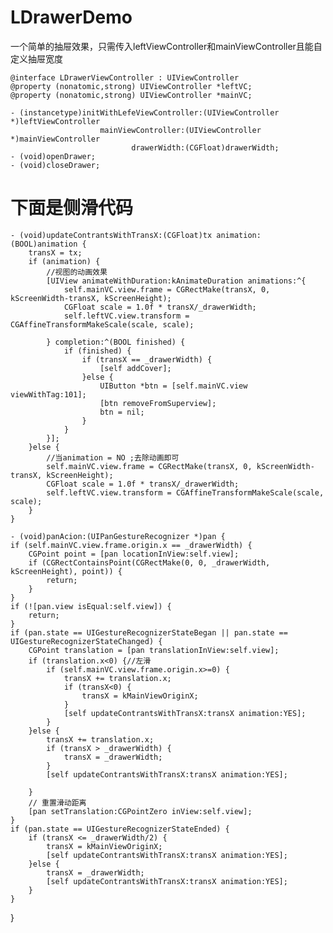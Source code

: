 # LDrawerDemo
一个简单的抽屉效果，只需传入leftViewController和mainViewController且能自定义抽屉宽度
 
    @interface LDrawerViewController : UIViewController
    @property (nonatomic,strong) UIViewController *leftVC;
    @property (nonatomic,strong) UIViewController *mainVC;

    - (instancetype)initWithLefeViewController:(UIViewController *)leftViewController
                        mainViewController:(UIViewController *)mainViewController
                               drawerWidth:(CGFloat)drawerWidth;
    - (void)openDrawer;
    - (void)closeDrawer;

# 下面是侧滑代码

    - (void)updateContrantsWithTransX:(CGFloat)tx animation:(BOOL)animation {
        transX = tx;
        if (animation) {
            //视图的动画效果
            [UIView animateWithDuration:kAnimateDuration animations:^{
                self.mainVC.view.frame = CGRectMake(transX, 0, kScreenWidth-transX, kScreenHeight);
                CGFloat scale = 1.0f * transX/_drawerWidth;
                self.leftVC.view.transform = CGAffineTransformMakeScale(scale, scale);

            } completion:^(BOOL finished) {
                if (finished) {
                    if (transX == _drawerWidth) {
                        [self addCover];
                    }else {
                        UIButton *btn = [self.mainVC.view viewWithTag:101];
                        [btn removeFromSuperview];
                        btn = nil;
                    }
                }
            }];
        }else {
            //当animation = NO ;去除动画即可
            self.mainVC.view.frame = CGRectMake(transX, 0, kScreenWidth-transX, kScreenHeight);
            CGFloat scale = 1.0f * transX/_drawerWidth;
            self.leftVC.view.transform = CGAffineTransformMakeScale(scale, scale);
        }
    }
    
    - (void)panAcion:(UIPanGestureRecognizer *)pan {
    if (self.mainVC.view.frame.origin.x == _drawerWidth) {
        CGPoint point = [pan locationInView:self.view];
        if (CGRectContainsPoint(CGRectMake(0, 0, _drawerWidth, kScreenHeight), point)) {
            return;
        }
    }
    if (![pan.view isEqual:self.view]) {
        return;
    }
    if (pan.state == UIGestureRecognizerStateBegan || pan.state == UIGestureRecognizerStateChanged) {
        CGPoint translation = [pan translationInView:self.view];
        if (translation.x<0) {//左滑
            if (self.mainVC.view.frame.origin.x>=0) {
                transX += translation.x;
                if (transX<0) {
                    transX = kMainViewOriginX;
                }
                [self updateContrantsWithTransX:transX animation:YES];
            }
        }else {
            transX += translation.x;
            if (transX > _drawerWidth) {
                transX = _drawerWidth;
            }
            [self updateContrantsWithTransX:transX animation:YES];
        
        }
        // 重置滑动距离
        [pan setTranslation:CGPointZero inView:self.view];
    }
    if (pan.state == UIGestureRecognizerStateEnded) {
        if (transX <= _drawerWidth/2) {
            transX = kMainViewOriginX;
            [self updateContrantsWithTransX:transX animation:YES];
        }else {
            transX = _drawerWidth;
            [self updateContrantsWithTransX:transX animation:YES];
        }
    }
}



   
